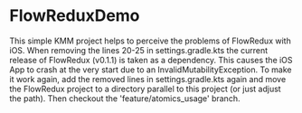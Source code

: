 # FlowReduxDemo

This simple KMM project helps to perceive the problems of FlowRedux with iOS.
When removing the lines 20-25 in settings.gradle.kts the current release of FlowRedux (v0.1.1)
is taken as a dependency. This causes the iOS App to crash at the very start due to an InvalidMutabilityException.
To make it work again, add the removed lines in settings.gradle.kts again and move the FlowRedux project to a 
directory parallel to this project (or just adjust the path). Then checkout the 'feature/atomics_usage' branch.
